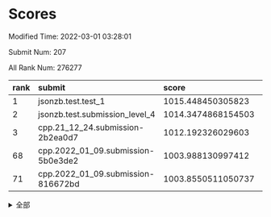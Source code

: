 # Scores

Modified Time: 2022-03-01 03:28:01

Submit Num: 207

All Rank Num: 276277

| rank |               submit               |       score        |       sigma        | pk_num |
| :--- | :--------------------------------- | :----------------- | :----------------- | :----- |
| 1    | jsonzb.test.test_1                 | 1015.448450305823  | 0.8591565362084035 | 5332   |
| 2    | jsonzb.test.submission_level_4     | 1014.3474868154503 | 0.8156079575126595 | 5334   |
| 3    | cpp.21_12_24.submission-2b2ea0d7   | 1012.192326029603  | 0.7584595818726395 | 5339   |
| 68   | cpp.2022_01_09.submission-5b0e3de2 | 1003.988130997412  | 0.716521616533512  | 5338   |
| 71   | cpp.2022_01_09.submission-816672bd | 1003.8550511050737 | 0.7145346890832259 | 5340   |


<details>
<summary>全部</summary>

| rank |                 submit                 |       score        |       sigma        | pk_num |
| :--- | :------------------------------------- | :----------------- | :----------------- | :----- |
| 1    | jsonzb.test.test_1                     | 1015.448450305823  | 0.8591565362084035 | 5332   |
| 2    | jsonzb.test.submission_level_4         | 1014.3474868154503 | 0.8156079575126595 | 5334   |
| 3    | cpp.21_12_24.submission-2b2ea0d7       | 1012.192326029603  | 0.7584595818726395 | 5339   |
| 4    | gobigger.level_3.submission_level_3_3  | 1011.7834976954779 | 0.7752535411520836 | 5333   |
| 5    | gobigger.level_3.submission_level_3_25 | 1011.7154040015741 | 0.758529227762965  | 5339   |
| 6    | gobigger.level_3.submission_level_3_29 | 1011.6827153512091 | 0.780407323196903  | 5336   |
| 7    | gobigger.level_3.submission_level_3_33 | 1011.5679853309998 | 0.7851585867142999 | 5341   |
| 8    | gobigger.level_3.submission_level_3_15 | 1011.3043362735136 | 0.7589935508487088 | 5338   |
| 9    | gobigger.level_3.submission_level_3_19 | 1011.1840239314371 | 0.7769504527126406 | 5341   |
| 10   | gobigger.level_3.submission_level_3_23 | 1011.1446077701611 | 0.7675204968452761 | 5336   |
| 11   | gobigger.level_3.submission_level_3_36 | 1010.9056298628518 | 0.774505108780805  | 5336   |
| 12   | gobigger.level_3.submission_level_3_34 | 1010.8978261405696 | 0.7715248603954594 | 5337   |
| 13   | gobigger.level_3.submission_level_3_2  | 1010.8052023116878 | 0.7588299704519043 | 5336   |
| 14   | gobigger.level_3.submission_level_3_47 | 1010.7933780146749 | 0.7510575234036183 | 5335   |
| 15   | gobigger.level_3.submission_level_3_10 | 1010.698113094674  | 0.7380492601762915 | 5336   |
| 16   | gobigger.level_3.submission_level_3_18 | 1010.6897172440741 | 0.779708917118744  | 5338   |
| 17   | gobigger.level_3.submission_level_3_44 | 1010.6453821568219 | 0.7584007459260496 | 5338   |
| 18   | gobigger.level_3.submission_level_3_27 | 1010.6396387718329 | 0.7567454498908591 | 5347   |
| 19   | gobigger.level_3.submission_level_3_1  | 1010.5698014852435 | 0.766621039338876  | 5342   |
| 20   | gobigger.level_3.submission_level_3_13 | 1010.5667213526701 | 0.7801895443480759 | 5343   |
| 21   | gobigger.level_3.submission_level_3_40 | 1010.5482702727329 | 0.7783150947445039 | 5334   |
| 22   | gobigger.level_3.submission_level_3_24 | 1010.5270426226946 | 0.7785182137557991 | 5340   |
| 23   | gobigger.level_3.submission_level_3_5  | 1010.3735709815948 | 0.7804896458736189 | 5339   |
| 24   | gobigger.level_3.submission_level_3_38 | 1010.3470170852157 | 0.7757903696605957 | 5340   |
| 25   | gobigger.level_3.submission_level_3_12 | 1010.3350090710207 | 0.7484726827146629 | 5339   |
| 26   | gobigger.level_3.submission_level_3_42 | 1010.3179917865496 | 0.777828384497056  | 5335   |
| 27   | gobigger.level_3.submission_level_3_0  | 1010.3095884909816 | 0.7679678029751205 | 5336   |
| 28   | gobigger.level_3.submission_level_3_28 | 1010.3068371243324 | 0.7652240875667037 | 5339   |
| 29   | gobigger.level_3.submission_level_3_43 | 1010.2453600577452 | 0.7747463178192491 | 5338   |
| 30   | gobigger.level_3.submission_level_3_48 | 1010.1752251080344 | 0.7612547495263124 | 5334   |
| 31   | gobigger.level_3.submission_level_3_37 | 1010.1277867369649 | 0.7714268550427218 | 5336   |
| 32   | gobigger.level_3.submission_level_3_6  | 1010.1275150372928 | 0.7517538330028    | 5341   |
| 33   | gobigger.level_3.submission_level_3_45 | 1010.1265169753749 | 0.7627172903210704 | 5334   |
| 34   | gobigger.level_3.submission_level_3_8  | 1009.9710972193519 | 0.7560050271413231 | 5340   |
| 35   | gobigger.level_3.submission_level_3_22 | 1009.8819432052375 | 0.7794107502491547 | 5336   |
| 36   | gobigger.level_3.submission_level_3_39 | 1009.7969832418929 | 0.7668950624796952 | 5338   |
| 37   | gobigger.level_3.submission_level_3_11 | 1009.7273652505473 | 0.7648057807586542 | 5338   |
| 38   | gobigger.level_3.submission_level_3_49 | 1009.5905129708491 | 0.7521649926731561 | 5339   |
| 39   | gobigger.level_3.submission_level_3_4  | 1009.5836489149193 | 0.765987530379868  | 5340   |
| 40   | gobigger.level_3.submission_level_3_14 | 1009.582942933566  | 0.7451403081029685 | 5340   |
| 41   | gobigger.level_3.submission_level_3_46 | 1009.5230024994908 | 0.7405953790923826 | 5338   |
| 42   | gobigger.level_3.submission_level_3_30 | 1009.451999665995  | 0.7617593036623335 | 5339   |
| 43   | gobigger.level_3.submission_level_3_21 | 1009.3886971886296 | 0.7578974420147093 | 5338   |
| 44   | gobigger.level_3.submission_level_3_17 | 1009.3392424843859 | 0.7602610249479135 | 5340   |
| 45   | gobigger.level_3.submission_level_3_16 | 1009.3347786830611 | 0.7383428928048994 | 5340   |
| 46   | gobigger.level_3.submission_level_3_20 | 1009.2770584937871 | 0.7595467724860614 | 5339   |
| 47   | gobigger.level_3.submission_level_3_7  | 1009.0375284555672 | 0.7443074362785361 | 5344   |
| 48   | gobigger.level_3.submission_level_3_35 | 1009.0308773961378 | 0.7441337532934957 | 5340   |
| 49   | gobigger.level_3.submission_level_3_31 | 1009.0249430695478 | 0.7364948828139756 | 5332   |
| 50   | gobigger.level_3.submission_level_3_41 | 1009.0044803238097 | 0.7425787484501162 | 5344   |
| 51   | gobigger.level_3.submission_level_3_9  | 1008.8969501032213 | 0.7688639343253544 | 5342   |
| 52   | gobigger.level_3.submission_level_3_32 | 1008.8119885746762 | 0.79419507777281   | 5343   |
| 53   | gobigger.level_3.submission_level_3_26 | 1008.6681118392663 | 0.7448110865611186 | 5342   |
| 54   | gobigger.level_1.submission_level_1_25 | 1004.776032862025  | 0.7252127852927129 | 5341   |
| 55   | gobigger.level_1.submission_level_1_31 | 1004.7521944149503 | 0.7234426442247368 | 5342   |
| 56   | gobigger.level_1.submission_level_1_36 | 1004.6265020678202 | 0.7232094255404045 | 5336   |
| 57   | gobigger.level_1.submission_level_1_38 | 1004.5310966959539 | 0.7094433471855618 | 5339   |
| 58   | gobigger.level_1.submission_level_1_49 | 1004.4503754053319 | 0.723212571124003  | 5343   |
| 59   | gobigger.level_1.submission_level_1_19 | 1004.3291195183901 | 0.7125921852435382 | 5334   |
| 60   | gobigger.level_1.submission_level_1_33 | 1004.3159983910745 | 0.7238782122467324 | 5341   |
| 61   | gobigger.level_1.submission_level_1_7  | 1004.2992971771763 | 0.7102775984980779 | 5335   |
| 62   | gobigger.level_1.submission_level_1_8  | 1004.220878002682  | 0.7222456331902404 | 5341   |
| 63   | gobigger.level_1.submission_level_1_47 | 1004.2178020827287 | 0.7039131579019109 | 5338   |
| 64   | gobigger.level_1.submission_level_1_41 | 1004.1147496760487 | 0.7153933046343636 | 5342   |
| 65   | gobigger.level_1.submission_level_1_43 | 1004.0630407193518 | 0.7068097830370235 | 5340   |
| 66   | gobigger.level_1.submission_level_1_18 | 1004.0534071672547 | 0.7204216514977954 | 5339   |
| 67   | gobigger.level_1.submission_level_1_11 | 1004.0160382049005 | 0.7209418760666564 | 5335   |
| 68   | cpp.2022_01_09.submission-5b0e3de2     | 1003.988130997412  | 0.716521616533512  | 5338   |
| 69   | gobigger.level_1.submission_level_1_26 | 1003.8826635389057 | 0.7039271848172675 | 5343   |
| 70   | gobigger.level_1.submission_level_1_32 | 1003.8773389551128 | 0.7229236187316876 | 5339   |
| 71   | cpp.2022_01_09.submission-816672bd     | 1003.8550511050737 | 0.7145346890832259 | 5340   |
| 72   | gobigger.level_1.submission_level_1_35 | 1003.8491082126096 | 0.716042284838838  | 5337   |
| 73   | gobigger.level_1.submission_level_1_21 | 1003.8337426091575 | 0.7088217701630204 | 5339   |
| 74   | gobigger.level_1.submission_level_1_23 | 1003.8072533824438 | 0.7218845911286315 | 5342   |
| 75   | gobigger.level_1.submission_level_1_24 | 1003.7997021654888 | 0.7115261368348802 | 5344   |
| 76   | gobigger.level_1.submission_level_1_1  | 1003.783462522088  | 0.7161326393619555 | 5341   |
| 77   | gobigger.level_1.submission_level_1_17 | 1003.7526393946235 | 0.7267692225601715 | 5341   |
| 78   | gobigger.level_1.submission_level_1_4  | 1003.7299081857941 | 0.7188487039394671 | 5339   |
| 79   | gobigger.level_1.submission_level_1_30 | 1003.7247048586596 | 0.707784385926409  | 5344   |
| 80   | gobigger.level_1.submission_level_1_48 | 1003.7085863696361 | 0.7159686056652548 | 5335   |
| 81   | gobigger.level_1.submission_level_1_0  | 1003.5689187914264 | 0.7132360116040866 | 5337   |
| 82   | gobigger.level_1.submission_level_1_29 | 1003.5212307123932 | 0.7158474528622055 | 5346   |
| 83   | gobigger.level_1.submission_level_1_13 | 1003.4974934634257 | 0.7046898742033724 | 5343   |
| 84   | gobigger.level_1.submission_level_1_28 | 1003.3938300035946 | 0.722231870944766  | 5342   |
| 85   | gobigger.level_1.submission_level_1_2  | 1003.381462917263  | 0.7069014787402705 | 5337   |
| 86   | gobigger.level_1.submission_level_1_6  | 1003.3064372148445 | 0.725845975164551  | 5337   |
| 87   | gobigger.level_1.submission_level_1_3  | 1003.2698835066236 | 0.7069386714609321 | 5340   |
| 88   | gobigger.level_1.submission_level_1_14 | 1003.22474847116   | 0.713425928461485  | 5344   |
| 89   | gobigger.level_1.submission_level_1_39 | 1003.1610349656462 | 0.7299675790600015 | 5341   |
| 90   | gobigger.level_1.submission_level_1_12 | 1003.1455950131668 | 0.7111879150001384 | 5341   |
| 91   | gobigger.level_1.submission_level_1_45 | 1003.0533263710171 | 0.710763352101258  | 5337   |
| 92   | gobigger.level_1.submission_level_1_46 | 1002.8573540089272 | 0.7174775764448389 | 5338   |
| 93   | gobigger.level_1.submission_level_1_37 | 1002.8512133162737 | 0.7309195913408274 | 5342   |
| 94   | gobigger.level_1.submission_level_1_5  | 1002.7569123254318 | 0.7191560623757468 | 5339   |
| 95   | gobigger.level_1.submission_level_1_22 | 1002.7228465845227 | 0.7130943589291399 | 5337   |
| 96   | gobigger.level_1.submission_level_1_9  | 1002.590041177367  | 0.7150272871957898 | 5341   |
| 97   | gobigger.level_1.submission_level_1_20 | 1002.5222078827601 | 0.7109452680246089 | 5336   |
| 98   | gobigger.level_1.submission_level_1_27 | 1002.426717974504  | 0.7133753149922345 | 5337   |
| 99   | gobigger.level_1.submission_level_1_44 | 1002.1897064190813 | 0.7167911463778458 | 5339   |
| 100  | gobigger.level_1.submission_level_1_10 | 1002.1242793425118 | 0.7317620627497565 | 5336   |
| 101  | gobigger.level_1.submission_level_1_34 | 1002.1086866446697 | 0.7188380973069455 | 5335   |
| 102  | gobigger.level_1.submission_level_1_16 | 1001.9977520664079 | 0.7215024651299703 | 5337   |
| 103  | gobigger.level_1.submission_level_1_40 | 1001.499423274841  | 0.7071492823541022 | 5341   |
| 104  | gobigger.level_1.submission_level_1_42 | 1001.1528703685459 | 0.7090164829938568 | 5341   |
| 105  | gobigger.level_1.submission_level_1_15 | 1000.9903044481256 | 0.7146542762854268 | 5329   |
| 106  | gobigger.random.submission_random_16   | 997.762957728553   | 0.7097060371142955 | 5341   |
| 107  | gobigger.random.submission_random_20   | 997.1145022725639  | 0.7282082441866679 | 5340   |
| 108  | gobigger.random.submission_random_49   | 996.9982852662461  | 0.6997941066771336 | 5341   |
| 109  | gobigger.random.submission_random_40   | 996.9935858951036  | 0.7051776574309172 | 5338   |
| 110  | gobigger.random.submission_random_45   | 996.9525154569582  | 0.7129412389397471 | 5341   |
| 111  | gobigger.random.submission_random_12   | 996.91069697588    | 0.7137009839700562 | 5339   |
| 112  | gobigger.random.submission_random_0    | 996.8905350550642  | 0.7203995729774793 | 5341   |
| 113  | gobigger.random.submission_random_19   | 996.7790968935756  | 0.7315475367091422 | 5339   |
| 114  | gobigger.random.submission_random_24   | 996.6917094130737  | 0.7020687935676498 | 5339   |
| 115  | gobigger.random.submission_random_42   | 996.6099936065095  | 0.7205207244287387 | 5341   |
| 116  | gobigger.random.submission_random_36   | 996.5518300521383  | 0.7115619967078952 | 5342   |
| 117  | gobigger.random.submission_random_43   | 996.4593804620465  | 0.70909589655871   | 5341   |
| 118  | gobigger.random.submission_random_29   | 996.450617366764   | 0.7145479288901408 | 5345   |
| 119  | gobigger.random.submission_random_4    | 996.4440739659515  | 0.7315663646176643 | 5331   |
| 120  | gobigger.random.submission_random_30   | 996.4294641331566  | 0.7145150747593914 | 5340   |
| 121  | gobigger.random.submission_random_22   | 996.3953300512702  | 0.7040076221840946 | 5337   |
| 122  | gobigger.random.submission_random_48   | 996.284354399293   | 0.7072015540660309 | 5337   |
| 123  | gobigger.random.submission_random_2    | 996.2688585208518  | 0.7219664445732075 | 5341   |
| 124  | gobigger.random.submission_random_37   | 996.2250345007005  | 0.7169392835975715 | 5331   |
| 125  | gobigger.random.submission_random_31   | 996.2040447990884  | 0.7177844730353162 | 5335   |
| 126  | gobigger.random.submission_random_35   | 996.1578670825842  | 0.7228208244166608 | 5339   |
| 127  | gobigger.random.submission_random_41   | 996.0663618449777  | 0.7006436619501513 | 5339   |
| 128  | gobigger.random.submission_random_18   | 995.9686678423378  | 0.7039636278516447 | 5342   |
| 129  | gobigger.random.submission_random_28   | 995.8934993156569  | 0.7087082941848221 | 5338   |
| 130  | gobigger.random.submission_random_1    | 995.8654228665565  | 0.7062166871799729 | 5336   |
| 131  | gobigger.random.submission_random_5    | 995.7926203798742  | 0.7235833155339131 | 5338   |
| 132  | gobigger.random.submission_random_21   | 995.742374673372   | 0.7170406983607044 | 5341   |
| 133  | gobigger.random.submission_random_33   | 995.7232692053733  | 0.7275944350351387 | 5334   |
| 134  | gobigger.random.submission_random_3    | 995.6973075731411  | 0.7135228250349053 | 5340   |
| 135  | gobigger.random.submission_random_25   | 995.6531360259488  | 0.7122023852499164 | 5342   |
| 136  | gobigger.random.submission_random_27   | 995.5981799127924  | 0.7132772681905812 | 5337   |
| 137  | gobigger.random.submission_random_47   | 995.5362121719104  | 0.7120702551681931 | 5336   |
| 138  | gobigger.random.submission_random_34   | 995.5353959904916  | 0.7136420943376091 | 5334   |
| 139  | gobigger.random.submission_random_46   | 995.4879239840367  | 0.7179128283871059 | 5343   |
| 140  | gobigger.random.submission_random_39   | 995.4877007905211  | 0.7345490695920898 | 5341   |
| 141  | gobigger.random.submission_random_9    | 995.4727671849618  | 0.7149533897065956 | 5339   |
| 142  | gobigger.random.submission_random_32   | 995.4707149893263  | 0.7233898265841255 | 5336   |
| 143  | gobigger.random.submission_random_38   | 995.4425400856422  | 0.7108666865937796 | 5333   |
| 144  | gobigger.random.submission_random_11   | 995.402456165245   | 0.7031530451994003 | 5337   |
| 145  | gobigger.random.submission_random_6    | 995.3684263488809  | 0.7232202413717858 | 5339   |
| 146  | gobigger.random.submission_random_14   | 995.3258619079332  | 0.7085641285713928 | 5335   |
| 147  | gobigger.random.submission_random_44   | 995.2721596624466  | 0.7306318698209815 | 5338   |
| 148  | gobigger.random.submission_random_10   | 995.1354330175919  | 0.716156900548028  | 5342   |
| 149  | gobigger.random.submission_random_15   | 995.0714184545043  | 0.7280776643606525 | 5338   |
| 150  | gobigger.random.submission_random_8    | 995.0250276136611  | 0.7134857347130348 | 5341   |
| 151  | gobigger.random.submission_random_17   | 994.8734870508396  | 0.723802430748694  | 5336   |
| 152  | gobigger.random.submission_random_7    | 994.849789165036   | 0.7076508558925716 | 5340   |
| 153  | gobigger.random.submission_random_23   | 994.5935472843626  | 0.7124455559307219 | 5338   |
| 154  | gobigger.random.submission_random_26   | 994.3005841361224  | 0.7228786148352249 | 5337   |
| 155  | gobigger.level_2.submission_level_2_37 | 994.0482797480768  | 0.7147056565609515 | 5339   |
| 156  | gobigger.level_2.submission_level_2_2  | 994.0388865995178  | 0.7363517004124228 | 5342   |
| 157  | gobigger.level_2.submission_level_2_25 | 993.993176387554   | 0.7211161743733677 | 5339   |
| 158  | gobigger.random.submission_random_13   | 993.9495561973235  | 0.7225314602996682 | 5342   |
| 159  | gobigger.level_2.submission_level_2_18 | 993.7751178910977  | 0.741977864786934  | 5338   |
| 160  | gobigger.level_2.submission_level_2_22 | 993.5935909597293  | 0.7455712917769993 | 5339   |
| 161  | gobigger.level_2.submission_level_2_21 | 993.478904919069   | 0.7294885421943113 | 5335   |
| 162  | gobigger.level_2.submission_level_2_27 | 993.4578560171451  | 0.7330095696444109 | 5338   |
| 163  | gobigger.level_2.submission_level_2_5  | 993.37172343242    | 0.7331490726567713 | 5341   |
| 164  | gobigger.level_2.submission_level_2_38 | 993.2810522791874  | 0.7356311260259327 | 5336   |
| 165  | gobigger.level_2.submission_level_2_46 | 992.8241708489123  | 0.7555693377148756 | 5338   |
| 166  | gobigger.level_2.submission_level_2_15 | 992.6592942903177  | 0.7288889270645508 | 5336   |
| 167  | gobigger.level_2.submission_level_2_3  | 992.6412292006983  | 0.736019601879761  | 5334   |
| 168  | gobigger.level_2.submission_level_2_35 | 992.4749561566556  | 0.7441095485905207 | 5342   |
| 169  | gobigger.level_2.submission_level_2_43 | 992.4722086089992  | 0.7452264876945625 | 5339   |
| 170  | gobigger.level_2.submission_level_2_6  | 992.3653437158767  | 0.7406763290115188 | 5336   |
| 171  | gobigger.level_2.submission_level_2_4  | 992.3214906813569  | 0.7322046519911483 | 5341   |
| 172  | gobigger.level_2.submission_level_2_16 | 992.2703287681177  | 0.7381738823163976 | 5334   |
| 173  | gobigger.level_2.submission_level_2_20 | 992.2615330321105  | 0.7440498932183879 | 5335   |
| 174  | gobigger.level_2.submission_level_2_49 | 992.2357524546693  | 0.7394360248765649 | 5338   |
| 175  | gobigger.level_2.submission_level_2_30 | 992.1270754089371  | 0.7368684028163662 | 5336   |
| 176  | gobigger.level_2.submission_level_2_7  | 992.0690349037469  | 0.747837399711956  | 5335   |
| 177  | gobigger.level_2.submission_level_2_48 | 992.0143634575282  | 0.7531729384095779 | 5341   |
| 178  | gobigger.level_2.submission_level_2_44 | 991.9430828768949  | 0.7562908123130809 | 5335   |
| 179  | gobigger.level_2.submission_level_2_42 | 991.8696874338484  | 0.7670987950089608 | 5341   |
| 180  | gobigger.level_2.submission_level_2_41 | 991.7679812484806  | 0.7411801143842985 | 5336   |
| 181  | gobigger.level_2.submission_level_2_40 | 991.7638387843555  | 0.761191607030665  | 5334   |
| 182  | gobigger.level_2.submission_level_2_28 | 991.7205176651752  | 0.7614946629856147 | 5336   |
| 183  | gobigger.level_2.submission_level_2_0  | 991.6879225216271  | 0.7732501530658263 | 5343   |
| 184  | gobigger.level_2.submission_level_2_39 | 991.5345565618043  | 0.7495447041192187 | 5337   |
| 185  | gobigger.level_2.submission_level_2_34 | 991.508960409009   | 0.7502828348320864 | 5340   |
| 186  | gobigger.level_2.submission_level_2_12 | 991.4916381241039  | 0.7562403807823006 | 5337   |
| 187  | gobigger.level_2.submission_level_2_1  | 991.4188469148212  | 0.7656498129355028 | 5344   |
| 188  | gobigger.level_2.submission_level_2_11 | 991.2480665106889  | 0.7472287910913397 | 5348   |
| 189  | gobigger.level_2.submission_level_2_10 | 991.1872062835762  | 0.7471819987306136 | 5338   |
| 190  | gobigger.level_2.submission_level_2_14 | 991.1795147186555  | 0.7455317817021104 | 5337   |
| 191  | gobigger.level_2.submission_level_2_31 | 991.1059674671519  | 0.7639251718843707 | 5343   |
| 192  | gobigger.level_2.submission_level_2_23 | 990.9636097607224  | 0.7468376197715376 | 5333   |
| 193  | gobigger.level_2.submission_level_2_8  | 990.8154306318586  | 0.7667497985074625 | 5342   |
| 194  | gobigger.level_2.submission_level_2_36 | 990.7530846885279  | 0.7716367075705558 | 5340   |
| 195  | gobigger.level_2.submission_level_2_33 | 990.746296399868   | 0.7566386561081604 | 5342   |
| 196  | gobigger.level_2.submission_level_2_47 | 990.7296954507901  | 0.7507433738389935 | 5340   |
| 197  | gobigger.level_2.submission_level_2_32 | 990.6828390047285  | 0.7457044855254344 | 5341   |
| 198  | gobigger.level_2.submission_level_2_19 | 990.6606138254641  | 0.7530824583182316 | 5345   |
| 199  | gobigger.level_2.submission_level_2_24 | 990.6415504738394  | 0.7639325920010708 | 5340   |
| 200  | gobigger.level_2.submission_level_2_26 | 990.4983230522603  | 0.7568202631507689 | 5345   |
| 201  | gobigger.level_2.submission_level_2_45 | 990.3405647613823  | 0.778740768090583  | 5339   |
| 202  | gobigger.level_2.submission_level_2_29 | 990.3060753375132  | 0.7997671745037095 | 5337   |
| 203  | gobigger.level_2.submission_level_2_13 | 989.9796913663782  | 0.77909308359094   | 5338   |
| 204  | gobigger.level_2.submission_level_2_17 | 989.6418144060892  | 0.7700981805150001 | 5335   |
| 205  | gobigger.level_2.submission_level_2_9  | 989.1915031252148  | 0.7947837772145038 | 5338   |
| 206  | gobigger.none.submission_none_0        | 976.5661658473124  | 1.3915088685255397 | 5334   |
| 207  | gobigger.none.submission_none_1        | 975.392613910567   | 1.4798233750401217 | 5335   |

</details>